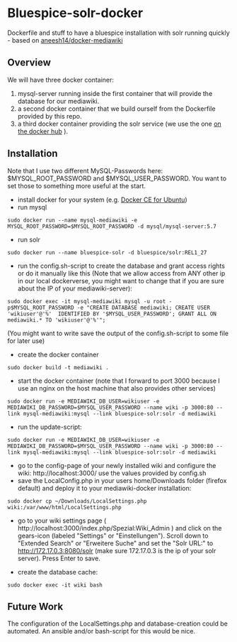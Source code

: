 # Bluespice-solr-docker
Dockerfile and stuff to have a bluespice installation with solr running quickly - based on [aneesh14/docker-mediawiki](https://hub.docker.com/r/aneesh14/docker-mediawiki/)

Overview
--------
We will have three docker container:

1. mysql-server running inside the first container that will provide the database for our mediawiki.
1. a second docker container that we build ourself from the Dockerfile provided by this repo.
1. a third docker container providing the solr service (we use the one [on the docker hub](https://hub.docker.com/r/bluespice/solr/) ).

Installation
------------
Note that I use two different MySQL-Passwords here: $MYSQL_ROOT_PASSWORD and $MYSQL_USER_PASSWORD. You want to set those to something more useful at the start.

- install docker for your system (e.g. [Docker CE for Ubuntu](https://docs.docker.com/engine/installation/linux/docker-ce/ubuntu/))
- run mysql 
```
sudo docker run --name mysql-mediawiki -e MYSQL_ROOT_PASSWORD=$MYSQL_ROOT_PASSWORD -d mysql/mysql-server:5.7
```
- run solr
```
sudo docker run --name bluespice-solr -d bluespice/solr:REL1_27
```
- run the config.sh-script to create the database and grant access rights or do it manually like this (Note that we allow access from ANY other ip in our local dockerverse, you might want to change that if you are sure about the IP of your mediawiki-server):
```
sudo docker exec -it mysql-mediawiki mysql -u root -p$MYSQL_ROOT_PASSWORD -e "CREATE DATABASE mediawiki; CREATE USER 'wikiuser'@'%'  IDENTIFIED BY '$MYSQL_USER_PASSWORD'; GRANT ALL ON mediawiki.* TO 'wikiuser'@'%'";
```
(You might want to write save the output of the config.sh-script to some file for later use)

- create the docker container
```
sudo docker build -t mediawiki .
```
- start the docker container (note that I forward to port 3000 because I use an nginx on the host machine that also provides other services)
```
sudo docker run -e MEDIAWIKI_DB_USER=wikiuser -e MEDIAWIKI_DB_PASSWORD=$MYSQL_USER_PASSWORD --name wiki -p 3000:80 --link mysql-mediawiki:mysql --link bluespice-solr:solr -d mediawiki
```
- run the update-script:
```
sudo docker run -e MEDIAWIKI_DB_USER=wikiuser -e MEDIAWIKI_DB_PASSWORD=$MYSQL_USER_PASSWORD --name wiki -p 3000:80 --link mysql-mediawiki:mysql --link bluespice-solr:solr -d mediawiki
```
- go to the config-page of your newly installed wiki and configure the wiki: http://localhost:3000/ use the values provided by config.sh
- save the LocalConfig.php in your users home/Downloads folder (firefox default) and deploy it to your mediawiki-docker installation:

```
sudo docker cp ~/Downloads/LocalSettings.php wiki:/var/www/html/LocalSettings.php
```
- go to your wiki settings page ( http://localhost:3000/index.php/Spezial:Wiki_Admin ) and click on the gears-icon (labeled "Settings" or "Einstellungen"). Scroll down to "Extended Search" or "Erweitere Suche" and set the "Solr URL:" to http://172.17.0.3:8080/solr (make sure 172.17.0.3 is the ip of your solr server). Press Enter to save.

- create the database cache:
```
sudo docker exec -it wiki bash
```


Future Work
-----------
The configuration of the LocalSettings.php and database-creation could be automated.
An ansible and/or bash-script for this would be nice.
